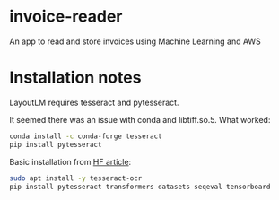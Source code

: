 # invoice-reader
An app to read and store invoices using Machine Learning and AWS


# Installation notes

LayoutLM requires tesseract and pytesseract.

It seemed there was an issue with conda and libtiff.so.5. What worked:

```bash
conda install -c conda-forge tesseract 
pip install pytesseract
```

Basic installation from [HF article](https://www.philschmid.de/fine-tuning-layoutlm#4-run-inference-and-parse-form):

```bash
sudo apt install -y tesseract-ocr
pip install pytesseract transformers datasets seqeval tensorboard
```